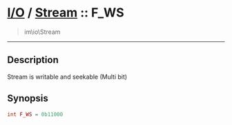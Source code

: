 # [I/O](io.md) / [Stream](io-Stream.md) :: F_WS
 > im\io\Stream
____

## Description
Stream is writable and seekable (Multi bit)

## Synopsis
```php
int F_WS = 0b11000
```
